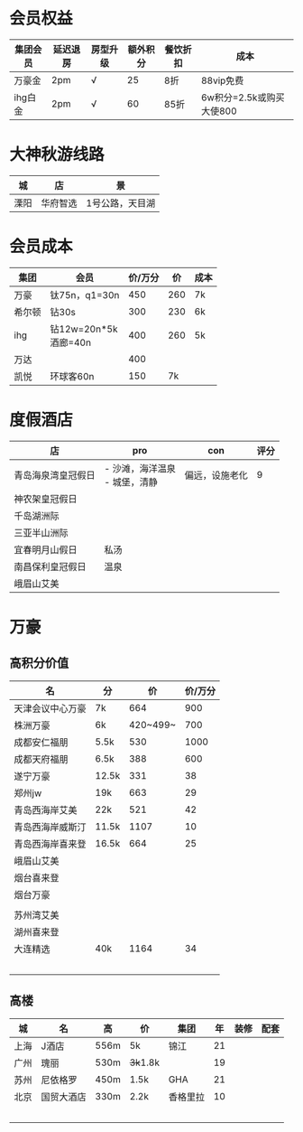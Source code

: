 # 会员权益
|集团会员|延迟退房|房型升级|额外积分|餐饮折扣|成本
|-|-|-|-|-|-
|万豪金|2pm|√|25|8折|88vip免费
|ihg白金|2pm|√|60|85折|6w积分=2.5k或购买大使800

# 大神秋游线路
|城|店|景|
-|-|-
溧阳|华府智选|1号公路，天目湖

# 会员成本

|集团|会员|价/万分|价|成本
|-|-|-|-|-|
|万豪|钛75n，q1=30n|450|260|7k
|希尔顿|钻30s|300|230|6k
|ihg|钻12w=20n*5k<br>酒廊=40n|400|260|5k
|万达||400||
|凯悦|环球客60n|150|7k


# 度假酒店
|店|pro|con|评分
|-|-|-|-
青岛海泉湾皇冠假日|- 沙滩，海洋温泉 <br> - 城堡，清静|偏远，设施老化|9
神农架皇冠假日||
千岛湖洲际||
三亚半山洲际||
宜春明月山假日|私汤|
南昌保利皇冠假日|温泉|
峨眉山艾美||

# 万豪

## 高积分价值
|名|分|价|价/万分|
|-|-|-|-|
|天津会议中心万豪|7k|664|900||||
|株洲万豪|6k|420~499~|700|12||||
|成都安仁福朋|5.5k|530|1000|
|成都天府福朋|6.5k|388|600|
|遂宁万豪|12.5k|331|38||||
|郑州jw|19k|663|29||||
|青岛西海岸艾美|22k|521|42||||
|青岛西海岸威斯汀|11.5k|1107|10||||
|青岛西海岸喜来登|16.5k|664|25||||
|峨眉山艾美|||||||
|烟台喜来登|||||||
|烟台万豪|||||||
||||||||
|苏州湾艾美|||||||
|湖州喜来登|||||||
|大连精选|40k|1164|34||||
||||||||
||||||||
||||||||
||||||||
||||||||


## 高楼

|城|名|高|价|集团|年|装修|配套|
|---|---|---|---|---|---|---|---|
|上海|J酒店|556m|5k|锦江|21|||
|广州|瑰丽|530m|~~3k~~1.8k||19|||
|苏州|尼依格罗|450m|1.5k|GHA|21|||
|北京|国贸大酒店|330m|2.2k|香格里拉|10|||
|||||||||
|||||||||
|||||||||
|||||||||
|||||||||

